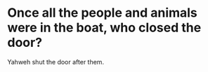 # Once all the people and animals were in the boat, who closed the door?

Yahweh shut the door after them.
